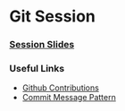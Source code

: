 # Git Session

### [Session Slides](https://docs.google.com/presentation/d/12s988VjXFrv82DvesiLVbLLI1czd6J6m3MlNSsXcZ-Y/edit?usp=sharing)

### Useful Links

- [Github Contributions](https://chefling.atlassian.net/wiki/spaces/EN/pages/497713250/GitHub+Contributions)
- [Commit Message Pattern](http://udacity.github.io/git-styleguide/)
